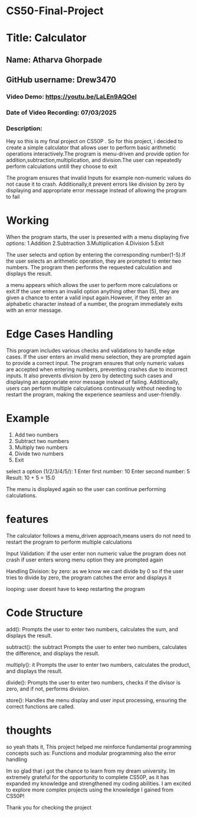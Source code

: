 # CS50-Final-Project
# Title: Calculator
## Name: Atharva Ghorpade
## GitHub username: Drew3470
### Video Demo: https://youtu.be/LaLEn9AQOeI
### Date of Video Recording: 07/03/2025

### Description:

Hey so this is my final project on CS50P . So for this project, i decided to create a simple calculator that allows user to perform basic arithmetic operations interactively.The program is menu-driven and provide option for addition,subtraction,multiplication, and division.The user can repeatedly perform calculations untill they choose to exit

The program ensures that invalid Inputs for example non-numeric values do not cause it to crash. Additionally,it prevent errors like division by zero by displaying and appropriate error message instead of allowing the program to fail

# Working

When the program starts, the user is presented with a menu displaying five options:
1.Addition
2.Subtraction
3.Multiplication
4.Division
5.Exit

The user selects and option by entering the corresponding number(1-5).If the user selects an arithmetic operation, they are prompted to enter two numbers. The program then performs the requested calculation and displays the result.

a menu appears which allows the user to perform more calculations or exit.If the user enters an invalid option anything other than (5), they are given a chance to enter a valid input again.However, if they enter an alphabetic character instead of a number, the program immediately exits with an error message.

# Edge Cases Handling

This program includes various checks and validations to handle edge cases. If the user enters an invalid menu selection, they are prompted again to provide a correct input. The program ensures that only numeric values are accepted when entering numbers, preventing crashes due to incorrect inputs. It also prevents division by zero by detecting such cases and displaying an appropriate error message instead of failing. Additionally, users can perform multiple calculations continuously without needing to restart the program, making the experience seamless and user-friendly.


# Example


1. Add two numbers
2. Subtract two numbers
3. Multiply two numbers
4. Divide two numbers
5. Exit

select a option (1/2/3/4/5/): 1
Enter first number: 10
Enter second number: 5
Result: 10 + 5 = 15.0

The menu is displayed again so the user can continue performing calculations.

# features

The calculator follows a menu_driven approach,means users do not need to restart the program to perform multiple calculations

Input Validation: if the user enter non numeric value the program does not crash
                  if user enters wrong menu option they are prompted again

Handling Division: by zero: as we know we cant divide by 0 so if the user tries to divide by zero, the program catches the error and displays it

looping: user doesnt have to keep restarting the program

# Code Structure

add(): Prompts the user to enter two numbers, calculates the sum, and displays the result.

subtract(): the subtract Prompts the user to enter two numbers, calculates the difference, and displays the result.

multiply(): it Prompts the user to enter two numbers, calculates the product, and displays the result.

divide(): Prompts the user to enter two numbers, checks if the divisor is zero, and if not, performs division.

store(): Handles the menu display and user input processing, ensuring the correct functions are called.

# thoughts

so yeah thats it,
This project helped me reinforce fundamental programming concepts such as:
Functions and modular programming also the error handling

Im so glad that i got the chance to learn from my dream university. Im extremely grateful for the opportunity to complete CS50P, as it has expanded my knowledge and strengthened my coding abilities.
I am excited to explore more complex projects using the knowledge I gained from CS50P!

Thank you for checking the project
